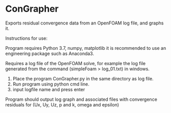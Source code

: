 # ConGrapher
Exports residual convergence data from an OpenFOAM log file, and graphs it.

Instructions for use:

Program requires Python 3.7, numpy, matplotlib it is recommended to use an engineering package such as Anaconda3.

Requires a log file of the OpenFOAM solve, for example the log file generated from the command (simpleFoam > log_01.txt) in windows.

1. Place the program ConGrapher.py in the same directory as log file.
2. Run program using python cmd line.
3. input logfile name and press enter

Program should output log graph and associated files with convergence residuals for (Ux, Uy, Uz, p and k, omega and epsilon)


